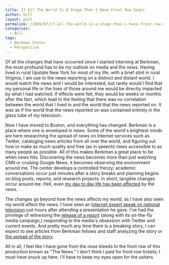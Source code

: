 ```yaml
---
title: If All The World Is A Stage Then I Have Front Row Seats
author: bill
layout: post
permalink: /2009/07/if-all-the-world-is-a-stage-then-i-have-front-row-seats/
categories:
  - Bill
tags:
  - Berkman Center
  - Perspective
---
```

Of all the changes that have occurred since I started interning at Berkman, the
most profound has to be my outlook on media and the news. Having lived in rural
Upstate New York for most of my life, with a brief stint in rural Virginia, I
am use to the news reporting on a distinct and distant world. I would watch the
news and I would be interested, but rarely would I find that my personal life
or the lives of those around me would be directly impacted by what I had
watched. If effects were felt, they would be weeks or months after the fact,
which lead to the feeling that there was no correlation between the world that
I lived in and the world that the news reported on. It was as if the world that
the news reported on was contained entirely in the glass tube of my television.

Now I have moved to Boston, and everything has changed. Berkman is a place
where one is enveloped in news. Some of the world's brightest minds are here
researching the spread of news on Internet services such as Twitter, cataloging
news articles from all over the world, and figuring out how to make as much
quality and free (as in speech) news accessible to as many people as possible.
All of this makes Berkman a great place to be when news hits. Discovering the
news becomes more than just watching CNN or cruising Google News, it becomes
observing the environment around me. The center develops a controlled frenzy;
academic conversations occur just minutes after a story breaks and planning
begins on blog posts, reports, and research projects. In short, tangible
changes occur around me. Hell, even [my day to day life has been affected][1]
by the news.

The changes go beyond how the news affects my world, as I have also seen my
world affect the news. I have seen an
[Internet expert speak on national television][2] just hours after attending a
presentation he gave. I've had the privilege of witnessing the
[release of a report][3] (along with its on-the-fly media campaign,) responding
to the media's obsession with Twitter and current events. And pretty much any
time there is a breaking story, I can expect to see articles from Berkman
fellows and staff analyzing the story or [the spread of the story][4].

All in all, I feel like I have gone from the nose bleeds to the front row of
this production known as "The News." I don't think I paid for front row
tickets; I must have snuck up here. I'll have to keep my eyes open for the
ushers.

 [1]: /2009/06/the-first-month/
 [2]: http://video.google.com/videoplay?docid=-2331062712702557921
 [3]: http://www.webecologyproject.org/
 [4]: http://www.ethanzuckerman.com/blog/2009/06/25/flock-part-two-twitter-and-the-news-cycle-perfect-together/
